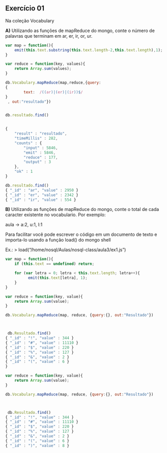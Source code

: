 ## Exercício 01

Na coleção Vocabulary

**A)** Utilizando as funções de mapReduce do mongo, conte o número de palavras que terminam em ar, er, ir, or, ur.


```javascript
var map = function(){
	emit(this.text.substring(this.text.length-2,this.text.length),1);
}

var reduce = function(key, values){
	return Array.sum(values);
}

db.Vocabulary.mapReduce(map,reduce,{query:
{
		text:  /((ar)|(er)|(ir))$/
}
 , out:"resultado"})


db.resultado.find()


{
	"result" : "resultado",
	"timeMillis" : 282,
	"counts" : {
		"input" : 5846,
		"emit" : 5846,
		"reduce" : 177,
		"output" : 3
	},
	"ok" : 1
}

db.resultado.find()
{ "_id" : "ar", "value" : 2950 }
{ "_id" : "er", "value" : 2342 }
{ "_id" : "ir", "value" : 554 }
```

**B)** Utilizando as funções de mapReduce do mongo, conte o total de cada caracter existente no vocabulario. Por exemplo:

aula -> a:2, u:1, l:1

Para facilitar você pode escrever o código em um documento de texto e importa-lo usando a função load() do mongo shell

Ex.: > load(“/home/nosql/Aulas/nosql-class/aula3/ex1.js”)

```javascript
var map = function(){
	if (this.text == undefined) return; 

	for (var letra = 0; letra < this.text.length; letra++){ 
		  emit(this.text[letra], 1);
	}
}

var reduce = function(key, value){
	return Array.sum(value);
}

db.Vocabulary.mapReduce(map, reduce, {query:{}, out:"Resultado"})



 db.Resultado.find()
{ "_id" : "!", "value" : 344 }
{ "_id" : "#", "value" : 11110 }
{ "_id" : "$", "value" : 220 }
{ "_id" : "%", "value" : 127 }
{ "_id" : "&", "value" : 2 }
{ "_id" : "(", "value" : 6 }
}

var reduce = function(key, value){
	return Array.sum(value);
}

db.Vocabulary.mapReduce(map, reduce, {query:{}, out:"Resultado"})



 db.Resultado.find()
{ "_id" : "!", "value" : 344 }
{ "_id" : "#", "value" : 11110 }
{ "_id" : "$", "value" : 220 }
{ "_id" : "%", "value" : 127 }
{ "_id" : "&", "value" : 2 }
{ "_id" : "(", "value" : 6 }
{ "_id" : ")", "value" : 8 }
```
